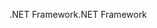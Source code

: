 <span data-ttu-id="f26b3-101">.NET Framework</span><span class="sxs-lookup"><span data-stu-id="f26b3-101">.NET Framework</span></span>
